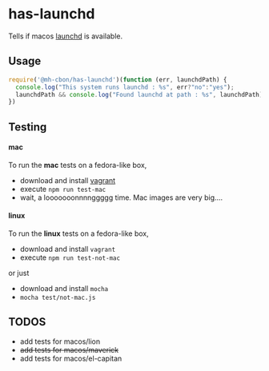 # has-launchd

Tells if macos [launchd](http://nathangrigg.net/2012/07/schedule-jobs-using-launchd/) is available.

## Usage

```js
require('@mh-cbon/has-launchd')(function (err, launchdPath) {
  console.log("This system runs launchd : %s", err?"no":"yes");
  launchdPath && console.log("Found launchd at path : %s", launchdPath)
})
```

## Testing

#### mac

To run the __mac__ tests on a fedora-like box,

- download and install [vagrant](https://www.vagrantup.com/)
- execute `npm run test-mac`
- wait, a looooooonnnnggggg time. Mac images are very big....


#### linux
To run the __linux__ tests on a fedora-like box,

- download and install `vagrant`
- execute `npm run test-not-mac`

or just

- download and install `mocha`
- `mocha test/not-mac.js`

## TODOS

- add tests for macos/lion
- ~~add tests for macos/maverick~~
- add tests for macos/el-capitan
